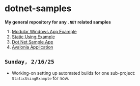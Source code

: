 # dotnet-samples

**My general repository for any `.NET` related samples**

1. [Modular Windows App Example](ModularWindowsAppExample/doc/readme.md)
1. [Static Using Example](StaticUsingExample/doc/readme.md)
1. [Dot Net Sample App](DotNetSampleApp/doc/readme.md)
1. [Avalonia Application](AvaloniaAppExample/doc/readme.md)

## `Sunday, 2/16/25`

- Working-on setting up automated builds for one sub-project: `StaticUsingExample` for now.
